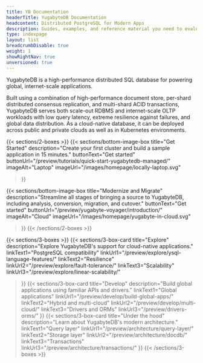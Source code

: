 ```yaml
---
title: YB Documentation
headerTitle: YugabyteDB Documentation
headcontent: Distributed PostgreSQL for Modern Apps
description: Guides, examples, and reference material you need to evaluate YugabyteDB database, build scalable applications, and learn distributed SQL.
type: indexpage
layout: list
breadcrumbDisable: true
weight: 1
showRightNav: true
unversioned: true
---
```


YugabyteDB is a high-performance distributed SQL database for powering global, internet-scale applications.

Built using a combination of high-performance document store, per-shard distributed consensus replication, and multi-shard ACID transactions, YugabyteDB serves both scale-out RDBMS and internet-scale OLTP workloads with low query latency, extreme resilience against failures, and global data distribution. As a cloud-native database, it can be deployed across public and private clouds as well as in Kubernetes environments.

<!--YugabyteDB is a good fit for fast-growing, cloud native applications that need to serve business-critical data reliably, with zero data loss, high availability, and low latency.-->

{{< sections/2-boxes >}}
  {{< sections/bottom-image-box
    title="Get Started"
    description="Create your first cluster and build a sample application in 15 minutes."
    buttonText="Get started"
    buttonUrl="/preview/tutorials/quick-start-yugabytedb-managed/"
    imageAlt="Laptop" imageUrl="/images/homepage/locally-laptop.svg"
  >}}

  {{< sections/bottom-image-box
    title="Modernize and Migrate"
    description="Streamline all stages of bringing a source to YugabyteDB, including analysis, conversion, migration, and cutover."
    buttonText="Get started"
    buttonUrl="/preview/yugabyte-voyager/introduction/"
    imageAlt="Cloud" imageUrl="/images/homepage/yugabyte-in-cloud.svg"
  >}}
{{< /sections/2-boxes >}}

{{< sections/3-boxes >}}
  {{< sections/3-box-card
    title="Explore"
    description="Explore YugabyteDB's support for cloud-native applications."
    linkText1="PostgreSQL compatibility"
    linkUrl1="/preview/explore/ysql-language-features/"
    linkText2="Resilience"
    linkUrl2="/preview/explore/fault-tolerance/"
    linkText3="Scalability"
    linkUrl3="/preview/explore/linear-scalability/"
  >}}
  {{< sections/3-box-card
    title="Develop"
    description="Build global applications using familiar APIs and drivers."
    linkText1="Global applications"
    linkUrl1="/preview/develop/build-global-apps/"
    linkText2="Hybrid and multi-cloud"
    linkUrl2="/preview/develop/multi-cloud/"
    linkText3="Drivers and ORMs"
    linkUrl3="/preview/drivers-orms/"
  >}}
  {{< sections/3-box-card
    title="Under the hood"
    description="Learn about YugabyteDB's modern architecture."
    linkText1="Query layer"
    linkUrl1="/preview/architecture/query-layer/"
    linkText2="Storage layer"
    linkUrl2="/preview/architecture/docdb/"
    linkText3="Transactions"
    linkUrl3="/preview/architecture/transactions/"
  >}}
{{< /sections/3-boxes >}}

<!--
## Introduction to YugabyteDB

##### Video: [Introducing YugabyteDB: The Distributed SQL Database for Mission-Critical Applications](https://www.youtube.com/watch?v=j24p07Frw00)

Learn about YugabyteDB and how it supports mission-critical applications.

##### Article: [How to Scale a Single-Server Database: A Guide to Distributed PostgreSQL](https://www.yugabyte.com/postgresql/distributed-postgresql/)

Why you need Distributed PostgreSQL to truly scale.

##### Blog: [Data Replication in YugabyteDB](https://www.yugabyte.com/blog/data-replication/)

Learn the different data replication options available with YugabyteDB.

##### Documentation: [YugabyteDB architecture](preview/architecture/)

Learn about the internals of query, transactions, sharding, replication, and storage layers.

##### Blog: [Improving PostgreSQL: How to Overcome the Tough Challenges with YugabyteDB](https://www.yugabyte.com/blog/improve-postgresql/)

Problem areas in PostgreSQL and how to resolve them in YugabyteDB.

## Migrate from RDBMS

##### Playlist: [Database Migration using YugabyteDB Voyager](https://www.youtube.com/playlist?list=PL8Z3vt4qJTkJuqQ2ZH1cnL1yxVEi9swwR)

Learn how you can migrate databases to YugabyteDB quickly and securely.

##### Blog: [Simplify Database Migration with YugabyteDB Voyager](https://www.yugabyte.com/blog/simplify-database-migration-voyager/)

Use YugabyteDB Voyager to migrate from legacy and single-cloud databases.

##### Documentation: [YugabyteDB Voyager](preview/yugabyte-voyager/)

Simplify migration from legacy and cloud databases to YugabyteDB.

## Deployment options

##### Blog: [Multi-Region Best Practices](https://www.yugabyte.com/blog/multi-region-database-deployment-best-practices/)

Techniques to reduce latencies and improve performance in a multi-region deployment.

##### Blog: [Engineering Around the Physics of Latency](https://www.yugabyte.com/blog/geo-distribution-in-yugabytedb-engineering-around-the-physics-of-latency/)

Learn about the geo-distributed deployment topologies offered by YugabyteDB.

##### Article: [Local Reads in Geo-Distributed YugabyteDB](https://dev.to/franckpachot/series/18625)

Perform local reads in geo-distributed YugabyteDB databases.

##### Blog: [Rapid Data Recovery](https://www.yugabyte.com/blog/rapid-data-recovery-database-amazon-s3/)

Learn how YugabyteDB performs swift data recovery.

##### Documentation: [Resiliency, high availability, and fault tolerance](preview/explore/fault-tolerance/)

Learn how YugabyteDB survives and recovers from outages.

##### Documentation: [Horizontal scalability](preview/explore/linear-scalability/)

Handle larger workloads by adding nodes to your cluster.

## Develop resilient applications

##### Documentation: [Hello world](preview/tutorials/build-apps/)

Use your favorite programming language to build a Hello world application.

##### Video: [Distributed PostgreSQL Essentials for Developers: Hands-on Course](https://www.youtube.com/watch?v=rqJBFQ-4Hgk)

Learn the essentials of building scalable and fault-tolerant applications.

##### Documentation: [Build global applications](preview/develop/build-global-apps/)

Learn how to design globally distributed applications using patterns.

##### Documentation: [Best practices](preview/develop/best-practices-ysql/)

Tips and tricks to build applications for high performance and availability.

##### Documentation: [Drivers and ORMs](preview/drivers-orms/)

Connect applications with your database.

##### Blog: [Database Connection Management: Exploring Pools and Performance](https://www.yugabyte.com/blog/database-connection-management/)

Database connection management with YugabyteDB.

##### Blog: [Understanding Client Connections in YugabyteDB YSQL](https://www.yugabyte.com/blog/how-connection-pooling-works/)

Understand client connections in YugabyteDB, and how connection pooling helps.
-->
